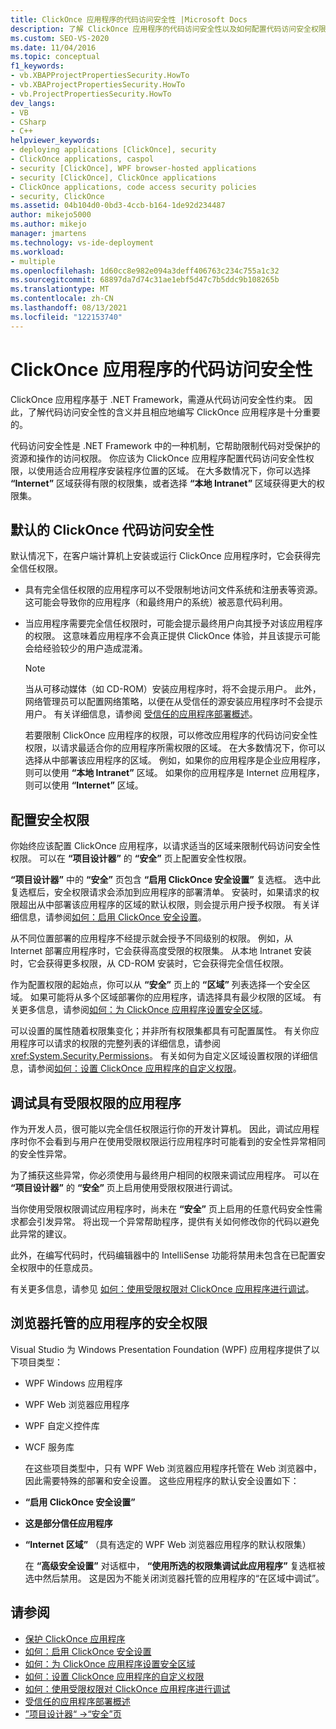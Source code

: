 ```yaml
---
title: ClickOnce 应用程序的代码访问安全性 |Microsoft Docs
description: 了解 ClickOnce 应用程序的代码访问安全性以及如何配置代码访问安全权限。
ms.custom: SEO-VS-2020
ms.date: 11/04/2016
ms.topic: conceptual
f1_keywords:
- vb.XBAPProjectPropertiesSecurity.HowTo
- vb.XBAProjectPropertiesSecurity.HowTo
- vb.ProjectPropertiesSecurity.HowTo
dev_langs:
- VB
- CSharp
- C++
helpviewer_keywords:
- deploying applications [ClickOnce], security
- ClickOnce applications, caspol
- security [ClickOnce], WPF browser-hosted applications
- security [ClickOnce], ClickOnce applications
- ClickOnce applications, code access security policies
- security, ClickOnce
ms.assetid: 04b104d0-0bd3-4ccb-b164-1de92d234487
author: mikejo5000
ms.author: mikejo
manager: jmartens
ms.technology: vs-ide-deployment
ms.workload:
- multiple
ms.openlocfilehash: 1d60cc8e982e094a3deff406763c234c755a1c32
ms.sourcegitcommit: 68897da7d74c31ae1ebf5d47c7b5ddc9b108265b
ms.translationtype: MT
ms.contentlocale: zh-CN
ms.lasthandoff: 08/13/2021
ms.locfileid: "122153740"
---
```

# <a name="code-access-security-for-clickonce-applications"></a>ClickOnce 应用程序的代码访问安全性
ClickOnce 应用程序基于 .NET Framework，需遵从代码访问安全性约束。 因此，了解代码访问安全性的含义并且相应地编写 ClickOnce 应用程序是十分重要的。

 代码访问安全性是 .NET Framework 中的一种机制，它帮助限制代码对受保护的资源和操作的访问权限。 你应该为 ClickOnce 应用程序配置代码访问安全性权限，以使用适合应用程序安装程序位置的区域。 在大多数情况下，你可以选择 **“Internet”** 区域获得有限的权限集，或者选择 **“本地 Intranet”** 区域获得更大的权限集。

## <a name="default-clickonce-code-access-security"></a>默认的 ClickOnce 代码访问安全性
 默认情况下，在客户端计算机上安装或运行 ClickOnce 应用程序时，它会获得完全信任权限。

- 具有完全信任权限的应用程序可以不受限制地访问文件系统和注册表等资源。 这可能会导致你的应用程序（和最终用户的系统）被恶意代码利用。

- 当应用程序需要完全信任权限时，可能会提示最终用户向其授予对该应用程序的权限。 这意味着应用程序不会真正提供 ClickOnce 体验，并且该提示可能会给经验较少的用户造成混淆。

  > [!NOTE]
  > 当从可移动媒体（如 CD-ROM）安装应用程序时，将不会提示用户。 此外，网络管理员可以配置网络策略，以便在从受信任的源安装应用程序时不会提示用户。 有关详细信息，请参阅 [受信任的应用程序部署概述](../deployment/trusted-application-deployment-overview.md)。

  若要限制 ClickOnce 应用程序的权限，可以修改应用程序的代码访问安全性权限，以请求最适合你的应用程序所需权限的区域。 在大多数情况下，你可以选择从中部署该应用程序的区域。 例如，如果你的应用程序是企业应用程序，则可以使用 **“本地 Intranet”** 区域。 如果你的应用程序是 Internet 应用程序，则可以使用 **“Internet”** 区域。

## <a name="configure-security-permissions"></a>配置安全权限
 你始终应该配置 ClickOnce 应用程序，以请求适当的区域来限制代码访问安全性权限。 可以在 **“项目设计器”** 的 **“安全”** 页上配置安全性权限。

 **“项目设计器”** 中的 **“安全”** 页包含 **“启用 ClickOnce 安全设置”** 复选框。 选中此复选框后，安全权限请求会添加到应用程序的部署清单。 安装时，如果请求的权限超出从中部署该应用程序的区域的默认权限，则会提示用户授予权限。 有关详细信息，请参阅[如何：启用 ClickOnce 安全设置](../deployment/how-to-enable-clickonce-security-settings.md)。

 从不同位置部署的应用程序不经提示就会授予不同级别的权限。 例如，从 Internet 部署应用程序时，它会获得高度受限的权限集。 从本地 Intranet 安装时，它会获得更多权限，从 CD-ROM 安装时，它会获得完全信任权限。

 作为配置权限的起始点，你可以从 **“安全”** 页上的 **“区域”** 列表选择一个安全区域。 如果可能将从多个区域部署你的应用程序，请选择具有最少权限的区域。 有关更多信息，请参阅[如何：为 ClickOnce 应用程序设置安全区域](../deployment/how-to-set-a-security-zone-for-a-clickonce-application.md)。

 可以设置的属性随着权限集变化；并非所有权限集都具有可配置属性。 有关你应用程序可以请求的权限的完整列表的详细信息，请参阅 <xref:System.Security.Permissions>。 有关如何为自定义区域设置权限的详细信息，请参阅[如何：设置 ClickOnce 应用程序的自定义权限](../deployment/how-to-set-custom-permissions-for-a-clickonce-application.md)。

## <a name="debug-an-application-that-has-restricted-permissions"></a>调试具有受限权限的应用程序
 作为开发人员，很可能以完全信任权限运行你的开发计算机。 因此，调试应用程序时你不会看到与用户在使用受限权限运行应用程序时可能看到的安全性异常相同的安全性异常。

 为了捕获这些异常，你必须使用与最终用户相同的权限来调试应用程序。 可以在 **“项目设计器”** 的 **“安全”** 页上启用使用受限权限进行调试。

 当你使用受限权限调试应用程序时，尚未在 **“安全”** 页上启用的任意代码安全性需求都会引发异常。 将出现一个异常帮助程序，提供有关如何修改你的代码以避免此异常的建议。

 此外，在编写代码时，代码编辑器中的 IntelliSense 功能将禁用未包含在已配置安全权限中的任意成员。

 有关更多信息，请参见 [如何：使用受限权限对 ClickOnce 应用程序进行调试](securing-clickonce-applications.md)。

## <a name="security-permissions-for-browser-hosted-applications"></a>浏览器托管的应用程序的安全权限
 Visual Studio 为 Windows Presentation Foundation (WPF) 应用程序提供了以下项目类型：

- WPF Windows 应用程序

- WPF Web 浏览器应用程序

- WPF 自定义控件库

- WCF 服务库

  在这些项目类型中，只有 WPF Web 浏览器应用程序托管在 Web 浏览器中，因此需要特殊的部署和安全设置。 这些应用程序的默认安全设置如下：

- **“启用 ClickOnce 安全设置”**

- **这是部分信任应用程序**

- **“Internet 区域”** （具有选定的 WPF Web 浏览器应用程序的默认权限集）

  在 **“高级安全设置”** 对话框中， **“使用所选的权限集调试此应用程序”** 复选框被选中然后禁用。 这是因为不能关闭浏览器托管的应用程序的“在区域中调试”。

## <a name="see-also"></a>请参阅
- [保护 ClickOnce 应用程序](../deployment/securing-clickonce-applications.md)
- [如何：启用 ClickOnce 安全设置](../deployment/how-to-enable-clickonce-security-settings.md)
- [如何：为 ClickOnce 应用程序设置安全区域](../deployment/how-to-set-a-security-zone-for-a-clickonce-application.md)
- [如何：设置 ClickOnce 应用程序的自定义权限](../deployment/how-to-set-custom-permissions-for-a-clickonce-application.md)
- [如何：使用受限权限对 ClickOnce 应用程序进行调试](securing-clickonce-applications.md)
- [受信任的应用程序部署概述](../deployment/trusted-application-deployment-overview.md)
- [”项目设计器“ -&gt;“安全”页](../ide/reference/security-page-project-designer.md)